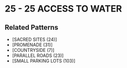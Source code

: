 # 25 - 25 ACCESS TO WATER

## Related Patterns

- [SACRED SITES (24)]
- [PROMENADE (31)]
- [COUNTRYSIDE (7)]
- [PARALLEL ROADS (23)]
- [SMALL PARKING LOTS (103)]
